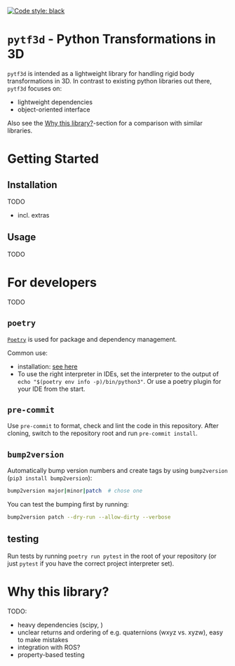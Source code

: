 [![Code style: black](https://img.shields.io/badge/code%20style-black-000000.svg)](https://github.com/ambv/black)

# `pytf3d` - Python Transformations in 3D

`pytf3d` is intended as a lightweight library for handling rigid body transformations in 3D.
In contrast to existing python libraries out there, `pytf3d` focuses on:
* lightweight dependencies
* object-oriented interface

Also see the [Why this library?](#why-this-library)-section for a comparison with similar libraries.

# Getting Started

## Installation

TODO
* incl. extras

## Usage

TODO

# For developers

TODO

## `poetry`
[`Poetry`](https://python-poetry.org/docs/basic-usage/) is used for package and dependency management.

Common use:

  * installation: [see here](https://python-poetry.org/docs/#installation)
  * To use the right interpreter in IDEs, set the interpreter to the output of `echo "$(poetry env info -p)/bin/python3"`. Or use a poetry plugin for your IDE from the start.

## `pre-commit`
Use `pre-commit` to format, check and lint the code in this repository.
After cloning, switch to the repository root and run `pre-commit install`.

## `bump2version`
Automatically bump version numbers and create tags by using `bump2version` (`pip3 install bump2version`):
```bash
bump2version major|minor|patch  # chose one
```

  You can test the bumping first by running:
```bash
bump2version patch --dry-run --allow-dirty --verbose
```

## testing
Run tests by running `poetry run pytest` in the root of your repository (or just `pytest` if you have the correct project interpreter set).

# Why this library?

TODO:
* heavy dependencies (scipy, )
* unclear returns and ordering of e.g. quaternions (wxyz vs. xyzw), easy to make mistakes
* integration with ROS?
* property-based testing

